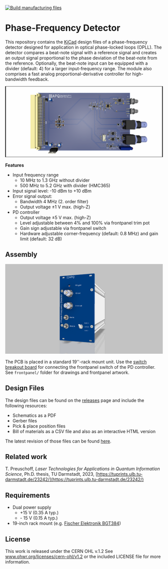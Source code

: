 [![Build manufacturing files](https://github.com/TU-Darmstadt-APQ/phase-frequency_detector/actions/workflows/ci.yml/badge.svg)](https://github.com/TU-Darmstadt-APQ/phase-frequency_detector/actions/workflows/ci.yml)

Phase-Frequency Detector
=====================
This repository contains the [KiCad](https://www.kicad.org/) design files of a phase-frequency detector designed for application in optical phase-locked loops (OPLL). The detector compares a beat-note signal with a reference signal and creates an output signal proportional to the phase deviation of the beat-note from the reference. Optionally, the beat-note input can be equipped with a divider (default: 4) for a larger input-frequency range.  The module also comprises a fast analog proportional-derivative controller for high-bandwidth feedback. 

![PCB image](img/phase-frequency_detector.png)

**Features**

- Input frequency range
  - 10 MHz to 1.3 GHz without divider
  - 500 MHz to 5.2 GHz with divider (HMC365)
- Input signal level: -10 dBm to +10 dBm
- Error signal output:
  - Bandwidth 4 MHz (2. order filter)
  - Output voltage ±1 V max. (high-Z)
- PD controller
  - Output voltage ±5 V max. (high-Z)
  - Level adjustable between 4% and 100% via frontpanel trim pot
  - Gain sign adjustable via frontpanel switch
  - Hardware adjustable corner-frequency (default: 0.8 MHz) and gain limit (default: 32 dB)

Assembly
---------------

![case](frontpanel/assembly.png)

The PCB is placed in a standard 19''-rack mount unit. Use the [switch breakout board](https://github.com/TU-Darmstadt-APQ/phase-frequency_detector_switch_breakout) for connecting the frontpanel switch of the PD controller. See `frontpanel/` folder for drawings and frontpanel artwork.

 Design Files
-------------------
The design files can be found on the [releases](../../releases) page and include the following resources:

- Schematics as a PDF
- Gerber files
- Pick & place position files
- Bill of materials as a CSV file and also as an interactive HTML version

The latest revision of those files can be found [here](../../releases/latest).

Related work
--------------------
T. Preuschoff, *Laser Technologies for Applications in Quantum Information Science*, Ph.D. thesis, TU Darmstadt, 2023, [https://tuprints.ulb.tu-darmstadt.de/23242/](https://tuprints.ulb.tu-darmstadt.de/23242/)

Requirements
----------------------
- Dual power supply
   - +15 V (0.35 A typ.)
   - \- 15 V (0.15 A typ.)
- 19-inch rack mount (e.g. [Fischer Elektronik BGT384](https://www.fischerelektronik.de/web_fischer/en_GB/cases/N05.1/19%22%20subracks/$catalogue/fischerData/PR/BGT384_180/search.xhtml))

License
-----------

This work is released under the CERN OHL v.1.2
See www.ohwr.org/licenses/cern-ohl/v1.2 or the included LICENSE file for more information.
